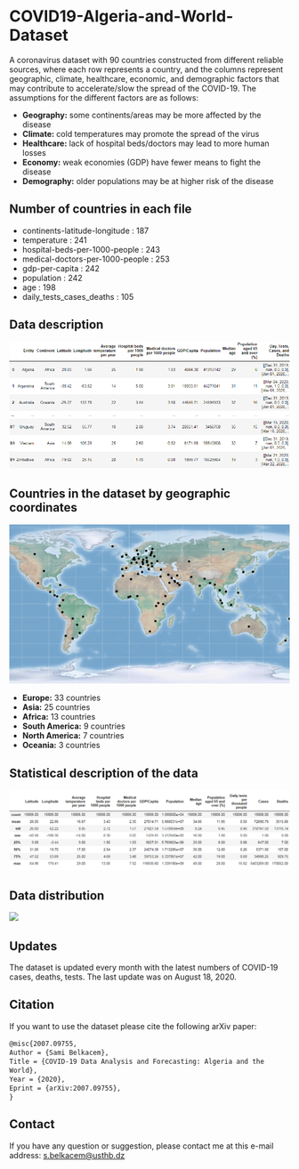 # COVID19-Algeria-and-World-Dataset
A coronavirus dataset with 90 countries constructed from different reliable sources, where each row represents a country, and the columns represent geographic, climate, healthcare, economic, and demographic factors that may contribute to accelerate/slow the spread of the COVID-19. The assumptions for the different factors are as follows:

- **Geography:** some continents/areas may be more affected by the disease
- **Climate:** cold temperatures may promote the spread of the virus
- **Healthcare:** lack of hospital beds/doctors may lead to more human losses
- **Economy:** weak economies (GDP) have fewer means to fight the disease
- **Demography:** older populations may be at higher risk of the disease 

## Number of countries in each file
- continents-latitude-longitude : 187
- temperature : 241
- hospital-beds-per-1000-people : 243
- medical-doctors-per-1000-people : 253
- gdp-per-capita : 242
- population : 242
- age : 198
- daily_tests_cases_deaths : 105

## Data description
<img src="./Images/Data description.png">

## Countries in the dataset by geographic coordinates
<img src="./Images/Countries by geographic coordinates.png">

- **Europe:**           33 countries
- **Asia:**             25 countries
- **Africa:**           13 countries
- **South America:**     9 countries
- **North America:**     7 countries
- **Oceania:**           3 countries

## Statistical description of the data
<img src="./Images/Statistical description of the data.png">

## Data distribution
<img src="./Images/Daa distribution.png">

## Updates
The dataset is updated every month with the latest numbers of COVID-19 cases, deaths, tests. The last update was on August 18, 2020. 

## Citation
If you want to use the dataset please cite the following arXiv paper:

```
@misc{2007.09755,
Author = {Sami Belkacem},
Title = {COVID-19 Data Analysis and Forecasting: Algeria and the World},
Year = {2020},
Eprint = {arXiv:2007.09755},
}
```

## Contact
If you have any question or suggestion, please contact me at this e-mail address: s.belkacem@usthb.dz
